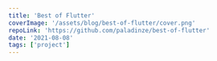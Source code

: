 ```yaml
---
title: 'Best of Flutter'
coverImage: '/assets/blog/best-of-flutter/cover.png'
repoLink: 'https://github.com/paladinze/best-of-flutter'
date: '2021-08-08'
tags: ['project']
---
```


